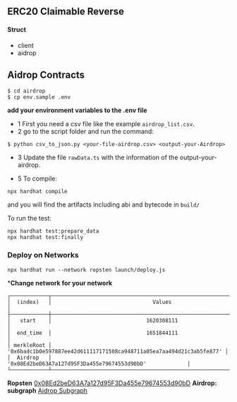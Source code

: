 ## ERC20 Claimable Reverse 

#### Struct 
 - client
 - aidrop 

## Aidrop Contracts 

````
$ cd airdrop
$ cp env.sample .env
````

**add your environment variables to the .env file**

- 1 First you need a csv file like the example ```airdrop_list.csv```.
- 2 go to the script folder and run the command:

```
$ python csv_to_json.py <your-file-airdrop.csv> <output-your-Airdrop>
```

- 3 Update the file ```rawData.ts``` with the information of the output-your-airdrop.

- 5 To compile:
```
npx hardhat compile
```
and you will find the artifacts including abi and bytecode in `build/`

To run the test:
```
npx hardhat test:prepare_data
npx hardhat test:finally
```

### Deploy on Networks 

```
npx hardhat run --network ropsten launch/deploy.js
```
***Change network for your network**

```
┌────────────┬──────────────────────────────────────────────────────────────────────┐
│  (index)   │                                Values                                │
├────────────┼──────────────────────────────────────────────────────────────────────┤
│   start    │                              1620308111                              │
│  end_time  │                              1651844111                              │
│ merkleRoot │ '0x6badc1b0e597887ee42d611117171508ca948711a05ea7aa494d21c3ab5fe877' │
│  Airdrop   │             '0x08Ed2beD63A7a127d95F3Da455e79674553d90bD'             │
└────────────┴──────────────────────────────────────────────────────────────────────┘
```

**Ropsten**
    [0x08Ed2beD63A7a127d95F3Da455e79674553d90bD](https://ropsten.etherscan.io/address/0xdB873e8B6F7fbD87b112Ff5BFd2Cb6c7DC36065D)
**Airdrop: subgraph**
   [Aidrop Subgraph](https://thegraph.com/explorer/subgraph/developerfred/airdrop-graph?selected=playground)
